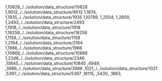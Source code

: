 1,10828,./../solution/data_structure/10828
1,9012,./../solution/data_structure/9012
1,1874,
1,1935,./../solution/data_structure/1935
1,10799,
1,2504,
1,2800,
1,2493,./../solution/data_structure/2493
1,1918,./../solution/data_structure/1918
1,18258,./../solution/data_structure/18258
1,1158,./../solution/data_structure/1158
1,2164,./../solution/data_structure/2164
1,1966,./../solution/data_structure/1966
1,10866,./../solution/data_structure/10866
1,2346,./../solution/data_structure/2346
,10845,./../solution/data_structure/10845
,4949,
,3986,./../solution/data_structure/3986
,1021,./../solution/data_structure/1021
,5397,./../solution/data_structure/5397
,18115,
,5430,
,1863,
